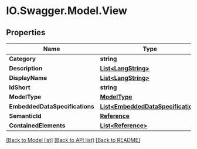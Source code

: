 # IO.Swagger.Model.View
## Properties

Name | Type | Description | Notes
------------ | ------------- | ------------- | -------------
**Category** | **string** |  | [optional] 
**Description** | [**List&lt;LangString&gt;**](LangString.md) |  | [optional] 
**DisplayName** | [**List&lt;LangString&gt;**](LangString.md) |  | [optional] 
**IdShort** | **string** |  | 
**ModelType** | [**ModelType**](ModelType.md) |  | 
**EmbeddedDataSpecifications** | [**List&lt;EmbeddedDataSpecification&gt;**](EmbeddedDataSpecification.md) |  | [optional] 
**SemanticId** | [**Reference**](Reference.md) |  | [optional] 
**ContainedElements** | [**List&lt;Reference&gt;**](Reference.md) |  | [optional] 

[[Back to Model list]](../README.md#documentation-for-models) [[Back to API list]](../README.md#documentation-for-api-endpoints) [[Back to README]](../README.md)

